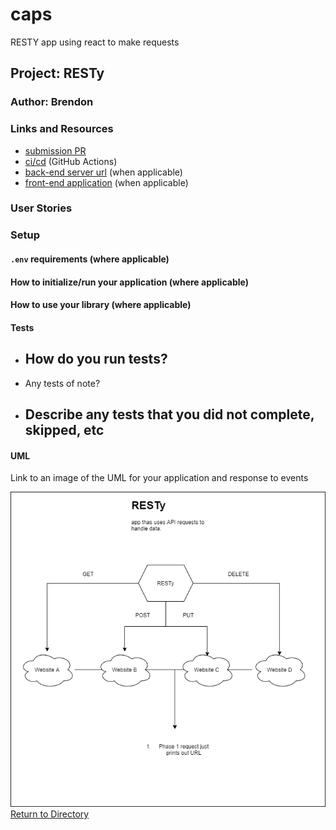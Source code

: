 # caps
RESTY app using react to make requests

## Project: RESTy

### Author: Brendon

### Links and Resources

- [submission PR]()
- [ci/cd]() (GitHub Actions)
- [back-end server url](http://xyz.com) (when applicable)
- [front-end application](http://xyz.com) (when applicable)

### User Stories




### Setup

#### `.env` requirements (where applicable)



#### How to initialize/run your application (where applicable)



#### How to use your library (where applicable)

#### Tests

- How do you run tests?
    - 
- Any tests of note?
- Describe any tests that you did not complete, skipped, etc
    - 

#### UML

Link to an image of the UML for your application and response to events

![UML](./RESTy.png)
[Return to Directory](##Directory)